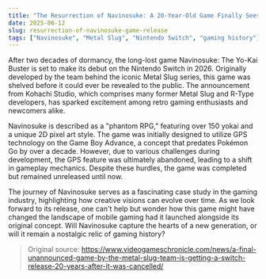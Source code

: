 ```yaml
---
title: "The Resurrection of Navinosuke: A 20-Year-Old Game Finally Sees the Light of Day"
date: 2025-06-12
slug: resurrection-of-navinosuke-game-release
tags: ["Navinosuke", "Metal Slug", "Nintendo Switch", "gaming history"]
---
```


After two decades of dormancy, the long-lost game Navinosuke: The Yo-Kai Buster is set to make its debut on the Nintendo Switch in 2026. Originally developed by the team behind the iconic Metal Slug series, this game was shelved before it could ever be revealed to the public. The announcement from Kohachi Studio, which comprises many former Metal Slug and R-Type developers, has sparked excitement among retro gaming enthusiasts and newcomers alike.

Navinosuke is described as a "phantom RPG," featuring over 150 yokai and a unique 2D pixel art style. The game was initially designed to utilize GPS technology on the Game Boy Advance, a concept that predates Pokémon Go by over a decade. However, due to various challenges during development, the GPS feature was ultimately abandoned, leading to a shift in gameplay mechanics. Despite these hurdles, the game was completed but remained unreleased until now.

The journey of Navinosuke serves as a fascinating case study in the gaming industry, highlighting how creative visions can evolve over time. As we look forward to its release, one can't help but wonder how this game might have changed the landscape of mobile gaming had it launched alongside its original concept. Will Navinosuke capture the hearts of a new generation, or will it remain a nostalgic relic of gaming history?

> Original source: https://www.videogameschronicle.com/news/a-final-unannounced-game-by-the-metal-slug-team-is-getting-a-switch-release-20-years-after-it-was-cancelled/